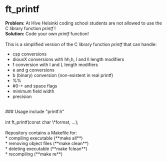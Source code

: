 # ft_printf
**Problem:** At Hive Helsinki coding school students are not allowed to use the C library function *printf* !<br />
**Solution:** Code your own *printf* function!<br />
<br />
This is a simplified version of the C library function *printf* that can handle:<br />
* csp conversions<br />
* diouxX conversions with hh,h, l and ll length modifiers<br />
* f conversion with l and L length modifiers<br />
* e and g conversions<br />
* b (binary) conversion (non-existent in real printf)<br />
* %%<br />
* \#0-+ and space flags<br />
* minimum field width<br />
* precision<br />
<br />
### Usage
include "printf.h"<br />
<br />
int ft_printf(const char \*format, ...);<br />
<br />
Repository contains a Makefile for:<br /> 
* compiling executable (**make all**)<br />
* removing object files (**make clean**)<br />
* deleting executable (**make fclean**)<br />
* recompiling (**make re**)<br /><br />
